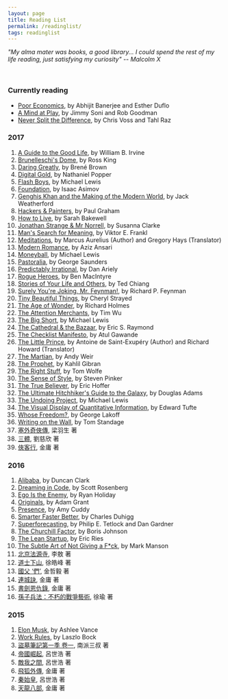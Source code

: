 ```yaml
---
layout: page
title: Reading List
permalink: /readinglist/
tags: readinglist
---
```


_"My alma mater was books, a good library... I could spend the rest of my life reading, just satisfying my curiosity" -- Malcolm X_

&nbsp;


### Currently reading

* [Poor Economics](https://www.amazon.com/Poor-Economics-Radical-Rethinking-Poverty-ebook/dp/B007CI81IQ/ref=sr_1_1?ie=UTF8&qid=1503820139&sr=8-1&keywords=poor+economics+a+radical+rethinking+of+the+way+to+fight+poverty), by Abhijit Banerjee and Esther Duflo
* [A Mind at Play](https://www.amazon.com/Mind-Play-Shannon-Invented-Information-ebook/dp/B01M5IJN1P/ref=sr_1_1?s=digital-text&ie=UTF8&qid=1504403553&sr=1-1&keywords=a+mind+at+play), by Jimmy Soni and Rob Goodman
* [Never Split the Difference](https://www.amazon.com/Never-Split-Difference-Negotiating-Depended-ebook/dp/B014DUR7L2/ref=sr_1_1?s=books&ie=UTF8&qid=1506200122&sr=1-1&keywords=never+split+the+difference), by Chris Voss and Tahl Raz


### 2017

1. [A Guide to the Good Life](https://www.amazon.com/Guide-Good-Life-Ancient-Stoic-ebook/dp/B0040JHNQG/ref=pd_sim_351_6?_encoding=UTF8&psc=1&refRID=55TM0587AYHX8KJ0PFHH), by William B. Irvine
1. [Brunelleschi's Dome](https://www.amazon.com/Brunelleschis-Dome-Renaissance-Reinvented-Architecture-ebook/dp/B00DUVKOUW/ref=sr_1_1?s=digital-text&ie=UTF8&qid=1500162915&sr=1-1&keywords=brunelleschi%27s+dome), by Ross King
1. [Daring Greatly](https://www.amazon.com/Daring-Greatly-Courage-Vulnerable-Transforms-ebook/dp/B007P7HRS4/ref=sr_1_1?ie=UTF8&qid=1507268420&sr=8-1&keywords=brene+brown+daring+greatly), by Brené Brown
1. [Digital Gold](https://www.amazon.com/Digital-Gold-Bitcoin-Millionaires-Reinvent-ebook/dp/B01D8KFX9Q/ref=sr_1_1?s=digital-text&ie=UTF8&qid=1500163114&sr=1-1&keywords=digital+gold), by Nathaniel Popper
1. [Flash Boys](https://www.amazon.com/Flash-Boys-Wall-Street-Revolt-ebook/dp/B00HVJB4VM/ref=sr_1_1?ie=UTF8&qid=1502054652&sr=8-1&keywords=flash+boys), by Michael Lewis
1. [Foundation](https://www.amazon.com/Foundation-Isaac-Asimov-ebook/dp/B000FC1PWA/ref=sr_1_1?ie=UTF8&qid=1501446251&sr=8-1&keywords=foundation+asimov), by Isaac Asimov
1. [Genghis Khan and the Making of the Modern World](https://www.amazon.com/Genghis-Khan-Making-Modern-World-ebook/dp/B000FCK206/ref=sr_1_1?ie=UTF8&qid=1500165120&sr=8-1&keywords=genghis+khan+and+the+making+of+the+modern+world), by Jack Weatherford
1. [Hackers & Painters](https://www.amazon.com/Hackers-Painters-Big-Ideas-Computer-ebook/dp/B0026OR2NQ/ref=sr_1_1?s=digital-text&ie=UTF8&qid=1500967102&sr=1-1&keywords=hackers+%26+painters), by Paul Graham
1. [How to Live](https://www.amazon.com/How-Live-Montaigne-Question-Attempts-ebook/dp/B003E8AK4Q/ref=sr_1_1?s=digital-text&ie=UTF8&qid=1500163553&sr=1-1&keywords=how+to+live), by Sarah Bakewell
1. [Jonathan Strange & Mr Norrell](https://www.amazon.com/Jonathan-Strange-Norrell-Susanna-Clarke-ebook/dp/B003RRXXMA/ref=sr_1_1?ie=UTF8&qid=1503251720&sr=8-1&keywords=jonathan+strange+mr+norrell), by Susanna Clarke
1. [Man's Search for Meaning](https://www.amazon.com/Mans-Search-Meaning-Viktor-Frankl-ebook/dp/B009U9S6FI/ref=sr_1_1?s=digital-text&ie=UTF8&qid=1500162652&sr=1-1&keywords=man%27s+search+for+meaning), by Viktor E. Frankl
1. [Meditations](https://www.amazon.com/Meditations-New-Translation-Modern-Library-ebook/dp/B000FC1JAI/ref=sr_1_2?s=digital-text&ie=UTF8&qid=1500162466&sr=1-2&keywords=marcus+aurelius+gregory+hays), by Marcus Aurelius (Author) and Gregory Hays (Translator)
1. [Modern Romance](https://www.amazon.com/Modern-Romance-Aziz-Ansari-ebook/dp/B00OZ0TMYG/ref=sr_1_1?ie=UTF8&qid=1507268881&sr=8-1&keywords=modern+romance), by Aziz Ansari
1. [Moneyball](https://www.amazon.com/Moneyball-Art-Winning-Unfair-Game-ebook/dp/B000RH0C8G/ref=sr_1_1?ie=UTF8&qid=1500162170&sr=8-1&keywords=moneyball), by Michael Lewis
1. [Pastoralia](https://www.amazon.com/Pastoralia-George-Saunders-ebook/dp/B006J3X0CM/ref=sr_1_1?ie=UTF8&qid=1500164943&sr=8-1&keywords=pastoralia), by George Saunders
1. [Predictably Irrational](https://www.amazon.com/Predictably-Irrational-Revised-Expanded-Decisions-ebook/dp/B002C949KE/ref=sr_1_1?s=digital-text&ie=UTF8&qid=1500163073&sr=1-1&keywords=predictably+irrational), by Dan Ariely
1. [Rogue Heroes](https://www.amazon.com/Rogue-Heroes-History-Britains-Sabotaged-ebook/dp/B01AES52F0/ref=sr_1_1?s=digital-text&ie=UTF8&qid=1500163725&sr=1-1&keywords=rogue+heroes), by Ben MacIntyre
1. [Stories of Your Life and Others](https://www.amazon.com/Stories-Your-Life-Others-Chiang-ebook/dp/B0048EKOP0/ref=sr_1_1?ie=UTF8&qid=1500607396&sr=8-1&keywords=stories+of+your+life), by Ted Chiang
1. [Surely You're Joking, Mr. Feynman!](https://www.amazon.com/Surely-Youre-Joking-Mr-Feynman-ebook/dp/B003V1WXKU/ref=sr_1_1?s=digital-text&ie=UTF8&qid=1500163588&sr=1-1&keywords=surely+you%27re+joking+mr.+feynman), by Richard P. Feynman
1. [Tiny Beautiful Things](https://www.amazon.com/Tiny-Beautiful-Things-Advice-Sugar-ebook/dp/B005V2DUP4/ref=sr_1_1?s=digital-text&ie=UTF8&qid=1500163777&sr=1-1&keywords=tiny+beautiful+things), by Cheryl Strayed
1. [The Age of Wonder](https://www.amazon.com/Age-Wonder-Romantic-Generation-Discovered-ebook/dp/B001NLL568/ref=mt_kindle?_encoding=UTF8&me=), by Richard Holmes
1. [The Attention Merchants](https://www.amazon.com/Attention-Merchants-Scramble-Inside-Heads-ebook/dp/B01AEPSWB4/ref=sr_1_1?ie=UTF8&qid=1502057399&sr=8-1&keywords=tim+wu), by Tim Wu
1. [The Big Short](https://www.amazon.com/Big-Short-Inside-Doomsday-Machine-ebook/dp/B003LSTK8G/ref=pd_sim_351_1?_encoding=UTF8&psc=1&refRID=264087XKEHZVB040WGN5), by Michael Lewis
1. [The Cathedral & the Bazaar](https://www.amazon.com/Cathedral-Bazaar-Musings-Accidental-Revolutionary-ebook/dp/B0026OR3LM/ref=sr_1_1?ie=UTF8&qid=1500271243&sr=8-1&keywords=the+cathedral+and+the+bazaar), by Eric S. Raymond
1. [The Checklist Manifesto](https://www.amazon.com/Checklist-Manifesto-How-Things-Right-ebook/dp/B0030V0PEW/ref=sr_1_1?s=digital-text&ie=UTF8&qid=1500162593&sr=1-1&keywords=the+checklist+manifesto), by Atul Gawande
1. [The Little Prince](https://www.amazon.com/Little-Prince-Antoine-Saint-Exup%C3%A9ry/dp/0156012197/ref=pd_bxgy_14_3?_encoding=UTF8&psc=1&refRID=Y0X76QYR9JP1H9M923AB&dpID=51uWEc5jV7L&preST=_SX218_BO1,204,203,200_QL40_&dpSrc=detail), by Antoine de Saint-Exupéry (Author) and Richard Howard (Translator)
1. [The Martian](https://www.amazon.com/Martian-Novel-Andy-Weir-ebook/dp/B00EMXBDMA/ref=sr_1_1_ha?s=digital-text&ie=UTF8&qid=1500162561&sr=1-1&keywords=the+martian), by Andy Weir
1. [The Prophet](https://www.amazon.com/Prophet-Kahlil-Gibran-ebook/dp/B06XDHQFVY/ref=sr_1_1?s=digital-text&ie=UTF8&qid=1500162682&sr=1-1&keywords=the+prophet), by Kahlil Gibran
1. [The Right Stuff](https://www.amazon.com/Right-Stuff-Tom-Wolfe-ebook/dp/B00139XSBA/ref=sr_1_1?s=digital-text&ie=UTF8&qid=1500163152&sr=1-1&keywords=the+right+stuff), by Tom Wolfe
1. [The Sense of Style](https://www.amazon.com/Sense-Style-Thinking-Persons-Writing-ebook/dp/B00INIYG74/ref=mt_kindle?_encoding=UTF8&me=), by Steven Pinker
1. [The True Believer](https://www.amazon.com/True-Believer-Thoughts-Movements-Perennial-ebook/dp/B003TO5838/ref=sr_1_1?s=digital-text&ie=UTF8&qid=1500163627&sr=1-1&keywords=the+true+believer), by Eric Hoffer
1. [The Ultimate Hitchhiker's Guide to the Galaxy](https://www.amazon.com/Ultimate-Hitchhikers-Guide-Galaxy-ebook/dp/B0043M4ZH0/ref=tmm_kin_swatch_0?_encoding=UTF8&qid=1500162033&sr=8-1), by Douglas Adams
1. [The Undoing Project](https://www.amazon.com/Undoing-Project-Friendship-Changed-Signed-ebook/dp/B01GI6S7EK/ref=pd_sim_351_11?_encoding=UTF8&psc=1&refRID=8XGGGRTEBH16B0WPQE1S), by Michael Lewis
1. [The Visual Display of Quantitative Information](https://www.amazon.com/Visual-Display-Quantitative-Information/dp/0961392142/ref=sr_1_1?ie=UTF8&qid=1500165022&sr=8-1&keywords=the+visual+display+of+quantitative+information), by Edward Tufte
1. [Whose Freedom?](https://www.amazon.com/Whose-Freedom-Battle-Americas-Important-ebook/dp/B004S82T2C/ref=sr_1_fkmr0_1?s=digital-text&ie=UTF8&qid=1500163670&sr=1-1-fkmr0&keywords=who%27s+freedom+lakoff), by George Lakoff
1. [Writing on the Wall](https://www.amazon.com/Writing-Wall-Social-Media-First-ebook/dp/B00CIR9856/ref=sr_1_1?ie=UTF8&qid=1505454701&sr=8-1&keywords=writing+on+the+wall+social+media+-+the+first+2+000+years), by Tom Standage
1. [塞外奇俠傳](), 梁羽生 著
1. [三體](http://www.books.com.tw/products/0010498053?loc=P_asv_001), 劉慈欣 著
1. [俠客行](http://www.books.com.tw/products/0010264736), 金庸 著


### 2016

1. [Alibaba](https://www.amazon.com/Alibaba-House-That-Jack-Built-ebook/dp/B0124PP3AA/ref=sr_1_1?s=digital-text&ie=UTF8&qid=1500163849&sr=1-1&keywords=alibaba), by Duncan Clark
1. [Dreaming in Code](https://www.amazon.com/Dreaming-Code-Programmers-Transcendent-Software-ebook/dp/B000PDZFOI/ref=sr_1_1?s=digital-text&ie=UTF8&qid=1500162774&sr=1-1&keywords=dreaming+in+code), by Scott Rosenberg
1. [Ego Is the Enemy](https://www.amazon.com/Ego-Enemy-Ryan-Holiday-ebook/dp/B015NTIXWE/ref=pd_sim_351_10?_encoding=UTF8&psc=1&refRID=RQ00WC70SZH0D7N3PK86), by Ryan Holiday
1. [Originals](https://www.amazon.com/Originals-How-Non-Conformists-Move-World-ebook/dp/B00XIYGCDO/ref=sr_1_1?s=digital-text&ie=UTF8&qid=1500162953&sr=1-1&keywords=originals), by Adam Grant
1. [Presence](https://www.amazon.com/Presence-Bringing-Boldest-Biggest-Challenges-ebook/dp/B00U6DNZK8/ref=sr_1_1?ie=UTF8&qid=1500271203&sr=8-1&keywords=amy+cuddy), by Amy Cuddy
1. [Smarter Faster Better](https://www.amazon.com/Smarter-Faster-Better-Transformative-Productivity-ebook/dp/B00Z3FRYB0/ref=sr_1_1?ie=UTF8&qid=1500165227&sr=8-1&keywords=smarter+faster+better), by Charles Duhigg
1. [Superforecasting](https://www.amazon.com/Superforecasting-Prediction-Philip-E-Tetlock-ebook/dp/B00RKO6MS8/ref=sr_1_1?s=digital-text&ie=UTF8&qid=1500272268&sr=1-1&keywords=superforecasting), by Philip E. Tetlock and Dan Gardner
1. [The Churchill Factor](https://www.amazon.com/Churchill-Factor-How-Made-History-ebook/dp/B00INIXTV8/ref=sr_1_1?s=digital-text&ie=UTF8&qid=1500163274&sr=1-1&keywords=the+churchill+factor), by Boris Johnson
1. [The Lean Startup](https://www.amazon.com/Lean-Startup-Entrepreneurs-Continuous-Innovation-ebook/dp/B004J4XGN6/ref=sr_1_1_ha?s=digital-text&ie=UTF8&qid=1500163311&sr=1-1&keywords=the+lean+startup), by Eric Ries
1. [The Subtle Art of Not Giving a F*ck](https://www.amazon.com/Subtle-Art-Not-Giving-Counterintuitive-ebook/dp/B019MMUA8S/ref=sr_1_1?s=digital-text&ie=UTF8&qid=1500162324&sr=1-1&keywords=the+subtle+art+of+not+giving+a+f---+mark+manson), by Mark Manson
1. [北京法源寺](http://www.books.com.tw/products/0010034303), 李敖 著
1. [道士下山](http://www.books.com.tw/products/0010434336), 徐皓峰 著
1. [國父 ‘們’](http://www.books.com.tw/products/0010694152), 金哲毅 著
1. [連城訣](http://www.books.com.tw/products/0010261849),  金庸 著
1. [書劍恩仇錄](http://www.books.com.tw/products/0010226883?loc=P_asb_005), 金庸 著
1. [孫子兵法：不朽的戰爭藝術](http://www.books.com.tw/products/0010559191), 徐瑜 著


### 2015

1. [Elon Musk](https://www.amazon.com/Elon-Musk-SpaceX-Fantastic-Future-ebook/dp/B00KVI76ZS/ref=sr_1_1?ie=UTF8&qid=1500166232&sr=8-1&keywords=elon+musk), by Ashlee Vance
1. [Work Rules](https://www.amazon.com/Work-Rules-Insights-Inside-Transform-ebook/dp/B00MEMMVB8/ref=sr_1_1?ie=UTF8&qid=1500166286&sr=8-1&keywords=work+rules), by Laszlo Bock
1. [盜墓筆記第一季 卷一](http://www.books.com.tw/products/0010636925?loc=P_asv_002), 南派三叔 著
1. [帝國崛起](http://www.books.com.tw/products/0010659995), 呂世浩 著
1. [敵我之間](http://www.books.com.tw/products/0010684019?loc=P_asb_002), 呂世浩 著
1. [飛狐外傳](http://www.books.com.tw/products/0010264735), 金庸 著
1. [秦始皇](http://www.books.com.tw/products/0010637327?loc=P_asb_001), 呂世浩 著
1. [天龍八部](http://www.books.com.tw/products/0010307787?loc=P_asb_010), 金庸 著

&nbsp;
